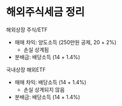 
# 해외주식세금 정리

해외상장 주식/ETF

- 매매 차익: 양도소득 (250만원 공제, 20 + 2%)
	- 손실 상계됨
- 분배금: 배당소득 (14 + 1.4%)

국내상장 해외ETF

- 매매 차익: 배당소득 (14 + 1.4%)
	- 손실 상계되지 않음
- 분배금: 배당소득 (14 + 1.4%)
